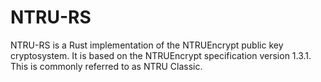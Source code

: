 # NTRU-RS
NTRU-RS is a Rust implementation of the NTRUEncrypt public key cryptosystem. It is based on the NTRUEncrypt specification version 1.3.1. \
This is commonly referred to as NTRU Classic.
